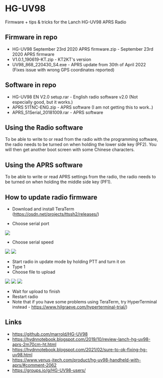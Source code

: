 # HG-UV98
Firmware + tips &amp; tricks for the Lanch HG-UV98 APRS Radio

## Firmware in repo
* HG-UV98 September 23rd 2020 APRS firmware.zip - September 23rd 2020 APRS firmware
* V1.0.1_190619-KT.zip - KT2KT's version
* UV98_868_220430_S4.exe - APRS update from 30th of April 2022 (Fixes issue with wrong GPS coordinates reported)

## Software in repo
* HG-UV98 EN V2.0 setup.rar - English radio software v2.0 (Not especially good, but it works.)
* APRS 51TNC-ENG.zip - APRS software (I am not getting this to work..)
* APRS_51Serial_20181009.rar - APRS software


## Using the Radio software
To be able to write to or read from the radio with the programming software, the radio needs to be turned on when holding the lower side key (PF2). You will then get another boot screen with some Chinese characters.

## Using the APRS software
To be able to write or read APRS settings from the radio, the radio needs to be turned on when holding the middle side key (PF1).


## How to update radio firmware
* Download and install TeraTerm (https://osdn.net/projects/ttssh2/releases/)

* Choose serial port

![](/Images/teraterm-serialport.png)

* Choose serial speed

![](/Images/teraterm-serialport-speed01.png)
![](/Images/teraterm-serialport-speed02.png)

* Start radio in update mode by holding PTT and turn it on
* Type 1
* Choose file to upload

![](/Images/teraterm-serialport-upload.png)
![](/Images/teraterm-serialport-upload01.png)
![](/Images/teraterm-serialport-upload02.png)

* Wait for upload to finish
* Restart radio
* Note that if you have some problems using TeraTerm, try HyperTerminal instead - https://www.hilgraeve.com/hyperterminal-trial/)


## Links
* https://github.com/marrold/HG-UV98
* https://hvdnnotebook.blogspot.com/2019/10/review-lanch-hg-uv98-aprs-2m70cm-ht.html
* https://hvdnnotebook.blogspot.com/2021/02/sure-to-ok-fixing-hg-uv98.html
* https://www.venus-itech.com/product/hg-uv98-handheld-with-aprs/#comment-2062
* https://groups.io/g/HG-UV98-users/
